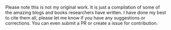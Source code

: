 Please note this is not my original work. It is just a compilation of some of the amazing blogs and books researchers have written. I have done my best to cite them all, please let me know if you have any suggestions or corrections. You can even submit a PR or create a issue for contribution. 
